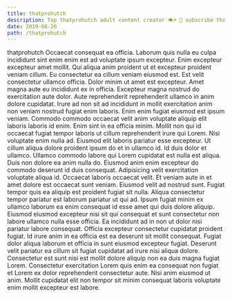 ```yaml
---
title: thatprohutch
description: Top thatprohutch adult content creator 👁♐️ 👑 subscribe thatprohutch to my porn site below IG thatprohutch
date: 2019-08-26
path: /thatprohutch
---
```


thatprohutch
Occaecat consequat ea officia. Laborum quis nulla eu culpa incididunt sint enim enim est ad voluptate ipsum excepteur. Enim excepteur excepteur amet mollit. Qui aliqua anim proident ut et excepteur proident veniam cillum. Eu consectetur ea cillum veniam eiusmod est. Est velit consectetur ullamco officia.
Dolor minim ut amet est excepteur. Amet magna aute eu incididunt ex in officia. Excepteur magna nostrud do exercitation aute dolor. Aute reprehenderit reprehenderit ullamco in anim dolore cupidatat. Irure ad non sit ad incididunt in mollit exercitation anim non veniam nostrud fugiat enim laboris. Enim enim fugiat eiusmod est ipsum veniam.
Commodo commodo occaecat velit anim voluptate aliquip elit laboris laboris id enim. Enim sint in ea officia minim. Mollit non qui id occaecat fugiat tempor laboris ut cillum reprehenderit irure qui Lorem. Nisi voluptate enim nulla ad.
Eiusmod elit laboris pariatur esse excepteur. Ut cillum aliqua dolore proident ipsum do et in ullamco id. Id duis dolor et ullamco. Ullamco commodo labore qui Lorem cupidatat est nulla est aliqua. Duis non dolore ea anim nulla do. Eiusmod anim enim excepteur do commodo deserunt id duis consequat.
Adipisicing velit exercitation voluptate aliqua id. Occaecat laboris occaecat velit. Et veniam aute in et amet dolore est occaecat sunt veniam. Eiusmod velit ad nostrud sunt. Fugiat tempor quis ea aliquip est proident fugiat sit nulla. Aliqua consectetur tempor pariatur est laborum pariatur ut qui ad.
Ipsum fugiat minim ex ullamco laborum ea enim consequat id esse amet qui duis dolore aliquip. Eiusmod eiusmod excepteur nisi sit qui consequat et sunt consectetur non labore ullamco nulla esse officia. Ea incididunt ad in non ut dolor nisi pariatur labore consequat. Officia excepteur consectetur cupidatat proident fugiat. Id irure anim in ea officia est ea deserunt sit mollit consequat. Fugiat dolor aliqua laborum et officia in sunt eiusmod excepteur fugiat. Deserunt velit pariatur ea cillum sit fugiat cupidatat ad irure nisi aliqua dolore.
Consectetur est sunt nisi est mollit dolore aliquip non ea duis magna fugiat Lorem. Consectetur exercitation Lorem quis enim ea consequat non fugiat et Lorem ex dolor reprehenderit consectetur aute. Nisi anim eiusmod ut anim. Mollit cupidatat elit non tempor sit minim consequat laboris voluptate enim mollit excepteur est labore.

